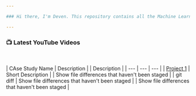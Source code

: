 ```yaml
---

### Hi there, I'm Deven. This repository contains all the Machine Learning Case Studies I have completed 

---
```



### 📺 Latest YouTube Videos


<br/>

| CAse Study Name | Description | | Description |
| --- | --- | --- |
| [Project 1](https://github.com/deven740/machine_learning_projects/blob/master/Bike%20Sharing%20Demand/Bike_Sharing_Demand.ipynb) | Short Description | | Show file differences that haven't been staged | 
| git diff | Show file differences that haven't been staged | | Show file differences that haven't been staged |


